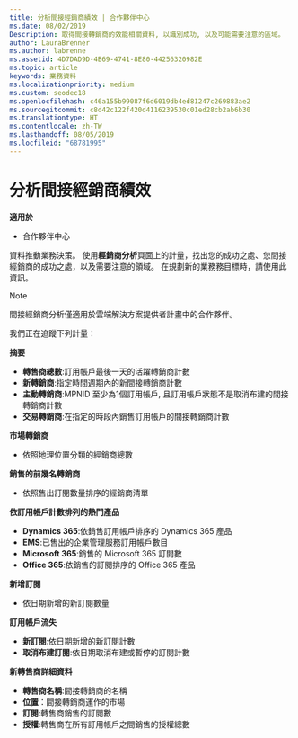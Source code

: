 ```yaml
---
title: 分析間接經銷商績效 | 合作夥伴中心
ms.date: 08/02/2019
Description: 取得間接轉銷商的效能相關資料, 以識別成功, 以及可能需要注意的區域。
author: LauraBrenner
ms.author: labrenne
ms.assetid: 4D7DAD9D-4B69-4741-8E80-44256320982E
ms.topic: article
keywords: 業務資料
ms.localizationpriority: medium
ms.custom: seodec18
ms.openlocfilehash: c46a155b99087f6d6019db4ed81247c269883ae2
ms.sourcegitcommit: c8d42c122f420d4116239530c01ed28cb2ab6b30
ms.translationtype: HT
ms.contentlocale: zh-TW
ms.lasthandoff: 08/05/2019
ms.locfileid: "68781995"
---
```

# <a name="analyze-indirect-resellers-performance"></a>分析間接經銷商績效 

**適用於**
- 合作夥伴中心

資料推動業務決策。 使用**經銷商分析**頁面上的計量，找出您的成功之處、您間接經銷商的成功之處，以及需要注意的領域。 在規劃新的業務務目標時，請使用此資訊。

> [!NOTE]
> 間接經銷商分析僅適用於雲端解決方案提供者計畫中的合作夥伴。

我們正在追蹤下列計量︰

**摘要**  
 - **轉售商總數**:訂用帳戶最後一天的活躍轉銷商計數  
 - **新轉銷商**:指定時間週期內的新間接轉銷商計數  
 - **主動轉銷商**:MPNID 至少為1個訂用帳戶, 且訂用帳戶狀態不是取消布建的間接轉銷商計數  
 - **交易轉銷商**:在指定的時段內銷售訂用帳戶的間接轉銷商計數  

**市場轉銷商**  
 - 依照地理位置分類的經銷商總數  

**銷售的前幾名轉銷商**
 - 依照售出訂閱數量排序的經銷商清單  

**依訂用帳戶計數排列的熱門產品**  
 - **Dynamics 365**:依銷售訂用帳戶排序的 Dynamics 365 產品  
 - **EMS**:已售出的企業管理服務訂用帳戶數目  
 - **Microsoft 365**:銷售的 Microsoft 365 訂閱數  
 - **Office 365**:依銷售的訂閱排序的 Office 365 產品  

**新增訂閱**  
 - 依日期新增的新訂閱數量  

**訂用帳戶流失**  
 - **新訂閱**:依日期新增的新訂閱計數  
 - **取消布建訂閱**:依日期取消布建或暫停的訂閱計數  

**新轉售商詳細資料**  
 - **轉售商名稱**:間接轉銷商的名稱  
 - **位置**：間接轉銷商運作的市場  
 - **訂閱**:轉售商銷售的訂閱數  
 - **授權**:轉售商在所有訂用帳戶之間銷售的授權總數  
  
  